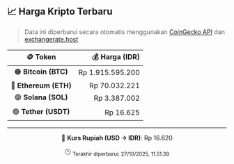 

<!-- HARGA_KRIPTO -->
## 📈 Harga Kripto Terbaru

> Data ini diperbarui secara otomatis menggunakan [CoinGecko API](https://www.coingecko.com/) dan [exchangerate.host](https://exchangerate.host/)

<div align="center">

| 🪙 Token | 💰 Harga (IDR) |
|:------:|---------------:|
| 🟠 **Bitcoin (BTC)**   | Rp 1.915.595.200 |
| 🔵 **Ethereum (ETH)**  | Rp 70.032.221 |
| 🟣 **Solana (SOL)**    | Rp 3.387.002 |
| 🟢 **Tether (USDT)**   | Rp 16.625 |

---

💱 **Kurs Rupiah (USD → IDR)**: Rp 16.620

🕒 <sub>Terakhir diperbarui: 27/10/2025, 11.51.39</sub>

</div>
<!-- /HARGA_KRIPTO -->